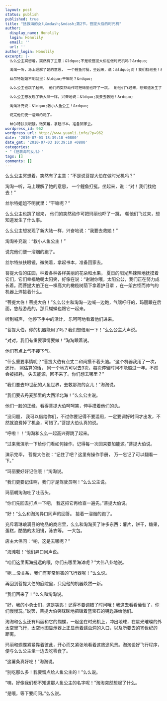 ```yaml
---
layout: post
status: publish
published: true
title: "拯救海的女儿&mdash;&mdash;第2节，菩提大伯的时光机"
author:
  display_name: Honolily
  login: Honolily
  email: ''
  url: ''
author_login: Honolily
excerpt: |-
  么么公主冥想着，突然有了主意：&ldquo;不是说菩提大伯在做时光机吗？&rdquo;

  淘淘一听，马上理解了她的意思， 一个鲤鱼打挺，坐起来，说：&ldquo;对！我们找他去！&rdquo;

  丝尔特姐姐不明就里：&ldquo;干嘛呢？&rdquo;

  么么公主也跳了起来， 他们的突然动作可把玛丽也吓了一跳， 朝他们飞过来，想知道发生了什么事。

  么么公主想发现了新大陆一样，兴奋地说：&ldquo;我要去救她！&rdquo;

  淘淘补充说：&ldquo;救小人鱼公主！&rdquo;

  说完他们便一溜烟的跑了。

  丝尔特扶扶眼镜，微笑着，拿起书本，准备回家去。
wordpress_id: 962
wordpress_url: http://www.yuanli.info/?p=962
date: '2010-07-03 18:39:10 +0800'
date_gmt: '2010-07-03 10:39:10 +0800'
categories:
- "《拯救海的女儿》"
tags: []
comments: []
---
```

<p>么么公主冥想着，突然有了主意：&ldquo;不是说菩提大伯在做时光机吗？&rdquo;</p>
<p>淘淘一听，马上理解了她的意思， 一个鲤鱼打挺，坐起来，说：&ldquo;对！我们找他去！&rdquo;</p>
<p>丝尔特姐姐不明就里：&ldquo;干嘛呢？&rdquo;</p>
<p>么么公主也跳了起来， 他们的突然动作可把玛丽也吓了一跳， 朝他们飞过来，想知道发生了什么事。</p>
<p>么么公主想发现了新大陆一样，兴奋地说：&ldquo;我要去救她！&rdquo;</p>
<p>淘淘补充说：&ldquo;救小人鱼公主！&rdquo;</p>
<p>说完他们便一溜烟的跑了。</p>
<p>丝尔特扶扶眼镜，微笑着，拿起书本，准备回家去。<a id="more"></a><a id="more-962"></a></p>
<p>菩提大伯的庄园，种着各种各样美丽的花朵和水果， 夏日的阳光热辣辣地抚摸着它们，它们幸福地朝太阳笑，好像在说：&ldquo;谢谢你哦，太阳公公，我们正在努力成长着。而菩提大伯正在一棵高大的橄榄树荫下拿着护目罩 ，在一架古怪而帅气的机器上焊接着什么。</p>
<p>&ldquo;菩提大伯！菩提大伯！&rdquo;么么公主和淘淘一边喊一边跑，气喘吁吁的，玛丽跟在后面，悠哉游哉的，那只蝴蝶也跟它一起来。</p>
<p>听到喊声， 他停下手中的活计， 乐呵呵地看着他们进来。</p>
<p>&ldquo;菩提大伯，你的机器能用了吗？我们想借用一下！&rdquo;么么公主大声说。</p>
<p>&ldquo;对对，我们有重要事情要做！&rdquo;淘淘跟着说。</p>
<p>他们有点上气不接下气。</p>
<p>&ldquo;什么重要事情呢？&rdquo;菩提大伯有点丈二和尚摸不着头脑。&ldquo;这个机器我用了一次，还行， 照估算的话， 同一个地方可以去3次，每次停留时间不能超过一年。不然会被损耗， 失去能源，回不来了。你们想去哪里？&rdquo;</p>
<p>&ldquo;我们要去19世纪的人鱼世界，去救那海的女儿！&rdquo;淘淘说。</p>
<p>&ldquo;我们要去丹麦那里的大西洋北海！&rdquo;么么公主说。</p>
<p>他们一脸的正经，看得菩提大伯呵呵笑，伸手摸着他们的头。</p>
<p>&ldquo;没问题， 我可以借给你们，不过你要记得不要滥用，一定要调好时间才出发，不然就浪费掉了机会，可惜了。&rdquo;菩提大伯认真的说。</p>
<p>&ldquo;呼啦！！&rdquo;淘淘和么么一起高兴得跳了起来。</p>
<p>&ldquo;过来我演示一下给你们看如何操作。记得每一次回来要加能源。&rdquo;菩提大伯说。</p>
<p>演示完毕， 菩提大伯说：&ldquo;记住了吧？这里有操作手册， 万一忘记了可以翻看一下。&rdquo;</p>
<p>&ldquo;玛丽要好好记住哦！&rdquo;淘淘说。</p>
<p>&ldquo;我们更要记住啊，我们才是驾驶员啊！&rdquo;么么公主说。</p>
<p>玛丽朝淘淘吐了吐舌头。</p>
<p>&ldquo;你们先回去打点一下吧， 我这把它再检查一遍先。&rdquo;菩提大伯说。</p>
<p>&ldquo;好！&rdquo;么么和淘淘异口同声的回答。 接着一溜烟的跑了。</p>
<p>充斥着琳琅满目的物品的商店里，么么和淘淘买了许多东西：薯片，饼干，糖果，蛋糕，酷酷的太阳镜，泳衣等。 一大包。</p>
<p>店主大伟问：&ldquo;喲，这是去哪呢？&rdquo;</p>
<p>&ldquo;海滩啦！&rdquo;他们异口同声说。</p>
<p>&ldquo;咱们这里离海挺远的哦，你们去哪里海滩呢？&rdquo;大伟八卦地说。</p>
<p>&ldquo;呃....没关系，我们有非常厉害的飞行器呢！&rdquo;么么说。</p>
<p>再回到菩提大伯的庭院里，只见他的机器焕然一新。</p>
<p>&ldquo;我们回来了！&rdquo;么么和淘淘说。</p>
<p>&ldquo;好，我的小勇士们，这是钥匙！记得不要调错了时间哦！我这去看看葡萄了，你们慢慢玩。&rdquo;说罢，菩提大伯笑眯眯地把镶着蓝宝石的钥匙递给他们。</p>
<p>淘淘和么么还有玛丽和它的蝴蝶，一起坐在时光机上，冲出地球，在星光璀璨的外太空里飞行，太空地图显示器上正显示着蠕虫洞的入口，以及所要去的19世纪的距离。</p>
<p>玛丽和蝴蝶紧紧靠着彼此，开心而又紧张地看着这旅途风景。淘淘设好飞行程序，便与么么公主坐一边去吃零食了。</p>
<p>&ldquo;这薯条真好吃！&rdquo;淘淘说。</p>
<p>&ldquo;别吃那么多！我要留点给人鱼公主的！&rdquo;么么说。</p>
<p>&ldquo;咦，好像我们都不知道那人鱼公主的名字呢！&rdquo;淘淘突然想起了什么。</p>
<p>&ldquo;是哦，等下要问问。&rdquo;么么说。</p>
